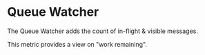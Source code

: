 # Queue Watcher

The Queue Watcher adds the count of in-flight & visible messages.

This metric provides a view on "work remaining".